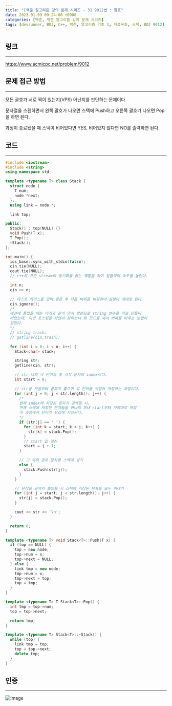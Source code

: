 ```yaml
---
title: "[백준 알고리즘 강의 문제 시리즈 - 3] 9012번 : 괄호"
date: 2023-01-09 09:24:00 +0900
categories: [백준, 백준 알고리즘 강의 문제 시리즈]
tags: [devrunner, BOJ, C++, 백준, 알고리즘 기초 1, 자료구조, 스택, BOJ 9012]
---
```


## 링크

---

<https://www.acmicpc.net/problem/9012>

## 문제 접근 방법

---

모든 괄호가 서로 짝이 있는지(VPS) 아닌지를 판단하는 문제이다.

문자열을 스캔하면서 왼쪽 괄호가 나오면 스택에 Push하고 오른쪽 괄호가 나오면 Pop을 하면 된다.

과정이 종료됐을 때 스택이 비어있다면 YES, 비어있지 않다면 NO를 출력하면 된다.

## 코드

---

```cpp
#include <iostream>
#include <string>
using namespace std;

template <typename T> class Stack {
  struct node {
    T num;
    node *next;
  };
  using link = node *;

  link top;

public:
  Stack() : top(NULL) {}
  void Push(T x);
  T Pop();
  ~Stack();
};

int main() {
  ios_base::sync_with_stdio(false);
  cin.tie(NULL);
  cout.tie(NULL);
  // c++의 표준 stream의 동기화를 끊는 역할을 하여 입출력의 속도를 높인다.

  int n;
  cin >> n;

  // 테스트 케이스를 입력 받은 후 다음 버퍼를 비워줘야 실행이 제대로 된다.
  cin.ignore();
  /*
  예전에 풀었을 때는 아래와 같이 임시 방편으로 string 변수를 따로 만들어
  버렸는데, 이번 포스팅을 하면서 찾아보니 위 코드를 써서 버퍼를 비우는 방법이
  있었다.
  */
  // string trash;
  // getline(cin,trash);

  for (int i = 0; i < n; i++) {
    Stack<char> stack;

    string str;
    getline(cin, str);

    // str 내의 각 단어의 첫 시작 문자의 index이다.
    int start = 0;

    // str을 처음부터 끝까지 훑으며 각 단어를 뒤집어 저장하는 과정이다.
    for (int j = 0; j < str.length(); j++) {
      /*
      현재 index에 저장된 문자가 공백일 시,
      현재 스택에 저장된 문자들을 하나씩 꺼내 start부터 차례대로 저장
      이 과정에서 단어가 뒤집혀 저장된다.
      */
      if (str[j] == ' ') {
        for (int k = start; k < j; k++) {
          str[k] = stack.Pop();
        }
        // start 값 갱신
        start = j + 1;
      }

      // 그 외의 경우 문자를 스택에 넣기
      else {
        stack.Push(str[j]);
      }
    }

    // 문장을 끝까지 훑었을 시 스택에 저장된 문자들 모두 꺼내기
    for (int j = start; j < str.length(); j++) {
      str[j] = stack.Pop();
    }

    cout << str << '\n';
  }

  return 0;
}

template <typename T> void Stack<T>::Push(T x) {
  if (top == NULL) {
    top = new node;
    top->num = x;
    top->next = NULL;
  } else {
    link tmp = new node;
    tmp->num = x;
    tmp->next = top;
    top = tmp;
  }
}

template <typename T> T Stack<T>::Pop() {
  int tmp = top->num;
  top = top->next;

  return tmp;
}

template <typename T> Stack<T>::~Stack() {
  while (top) {
    link tmp = top;
    top = top->next;
    delete tmp;
  }
}
```

## 인증

---

![image](https://user-images.githubusercontent.com/87963766/211226661-10f41ff2-b9fe-420f-a208-9c06aba3b49b.png)
